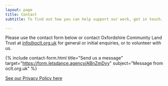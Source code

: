 ```yaml
---
layout: page
title: Contact
subtitle: To find out how you can help support our work, get in touch.

---
```

Please use the contact form below or contact Oxfordshire Community Land Trust at [info@oclt.org.uk](mailto:info@oclt.org.uk) for general or initial enquiries, or to volunteer with us.

{% include contact-form.html title="Send us a message" target="https://form.letsdance.agency/ABnZmDvy" subject="Message from oclt.org.uk" %}

[See our Privacy Policy here](https://www.oclt.org.uk/privacy-notice/)